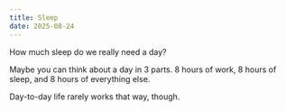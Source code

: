 ```yaml
---
title: Sleep
date: 2025-08-24
---
```

How much sleep do we really need a day?

Maybe you can think about a day in 3 parts. 8 hours of work, 8 hours of sleep, and 8 hours of everything else. 

Day-to-day life rarely works that way, though.